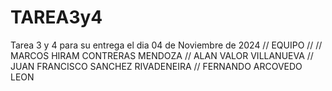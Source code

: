 # TAREA3y4
Tarea 3 y 4 para su entrega el dia 04 de Noviembre de 2024
// EQUIPO 
// 
// MARCOS HIRAM CONTRERAS MENDOZA
// ALAN VALOR VILLANUEVA
// JUAN FRANCISCO SANCHEZ RIVADENEIRA
// FERNANDO ARCOVEDO LEON
